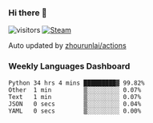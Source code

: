 ### Hi there 👋

![visitors](https://visitor-badge.glitch.me/badge?page_id=zhourunlai)
[![Steam](https://img.shields.io/badge/dynamic/json?label=Steam&query=%24.data.totalSubs&url=https%3A%2F%2Fapi.spencerwoo.com%2Fsubstats%2F%3Fsource%3DsteamGames%26queryKey%3D76561198285156854&suffix=%20Games&logo=steam&labelColor=134375&color=0b1a37&longCache=true)](http://steamcommunity.com/profiles/76561198285156854)

Auto updated by <a href="https://github.com/zhourunlai/zhourunlai/actions" target="_blank">zhourunlai/actions</a>

### Weekly Languages Dashboard

<!--PART:wakatime-->
```text
Python 34 hrs 4 mins █████████▓ 99.82%
Other  1 min         ▒░░░░░░░░░ 0.07%
Text   1 min         ▒░░░░░░░░░ 0.07%
JSON   0 secs        ▒░░░░░░░░░ 0.04%
YAML   0 secs        ▒░░░░░░░░░ 0.00%
```
<!--PART:wakatime-->
